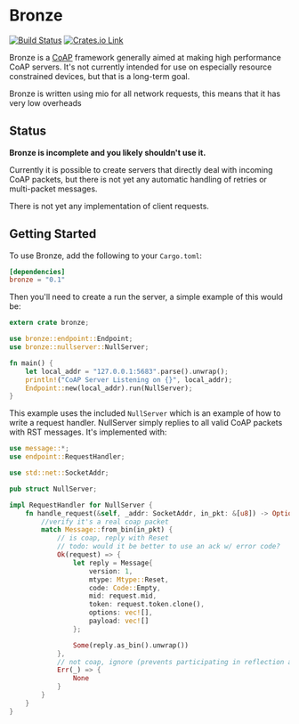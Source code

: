 Bronze
======

[![Build Status](https://travis-ci.org/azdle/bronze.svg?branch=master)](https://travis-ci.org/azdle/bronze)
[![Crates.io Link](http://meritbadge.herokuapp.com/bronze)](https://crates.io/crates/bronze)

Bronze is a [CoAP](https://tools.ietf.org/html/rfc7252) framework generally
aimed at making high performance CoAP servers. It's not currently intended for
use on especially resource constrained devices, but that is a long-term goal.

Bronze is written using mio for all network requests, this means that it has
very low overheads

Status
------

**Bronze is incomplete and you likely shouldn't use it.**

Currently it is possible to create servers that directly deal with incoming
CoAP packets, but there is not yet any automatic handling of retries or
multi-packet messages.

There is not yet any implementation of client requests.


Getting Started
---------------
To use Bronze, add the following to your `Cargo.toml`:

```toml
[dependencies]
bronze = "0.1"
```

Then you'll need to create a run the server, a simple example of this would be:

```rust
extern crate bronze;

use bronze::endpoint::Endpoint;
use bronze::nullserver::NullServer;

fn main() {
    let local_addr = "127.0.0.1:5683".parse().unwrap();
    println!("CoAP Server Listening on {}", local_addr);
    Endpoint::new(local_addr).run(NullServer);
}
```

This example uses the included `NullServer` which is an example of how to write
a request handler. NullServer simply replies to all valid CoAP packets with RST
messages. It's implemented with:

```rust
use message::*;
use endpoint::RequestHandler;

use std::net::SocketAddr;

pub struct NullServer;

impl RequestHandler for NullServer {
    fn handle_request(&self, _addr: SocketAddr, in_pkt: &[u8]) -> Option<Vec<u8>> {
        //verify it's a real coap packet
        match Message::from_bin(in_pkt) {
            // is coap, reply with Reset
            // todo: would it be better to use an ack w/ error code?
            Ok(request) => {
                let reply = Message{
                    version: 1,
                    mtype: Mtype::Reset,
                    code: Code::Empty,
                    mid: request.mid,
                    token: request.token.clone(),
                    options: vec![],
                    payload: vec![]
                };

                Some(reply.as_bin().unwrap())
            },
            // not coap, ignore (prevents participating in reflection attacks)
            Err(_) => {
                None
            }
        }
    }
}

```

